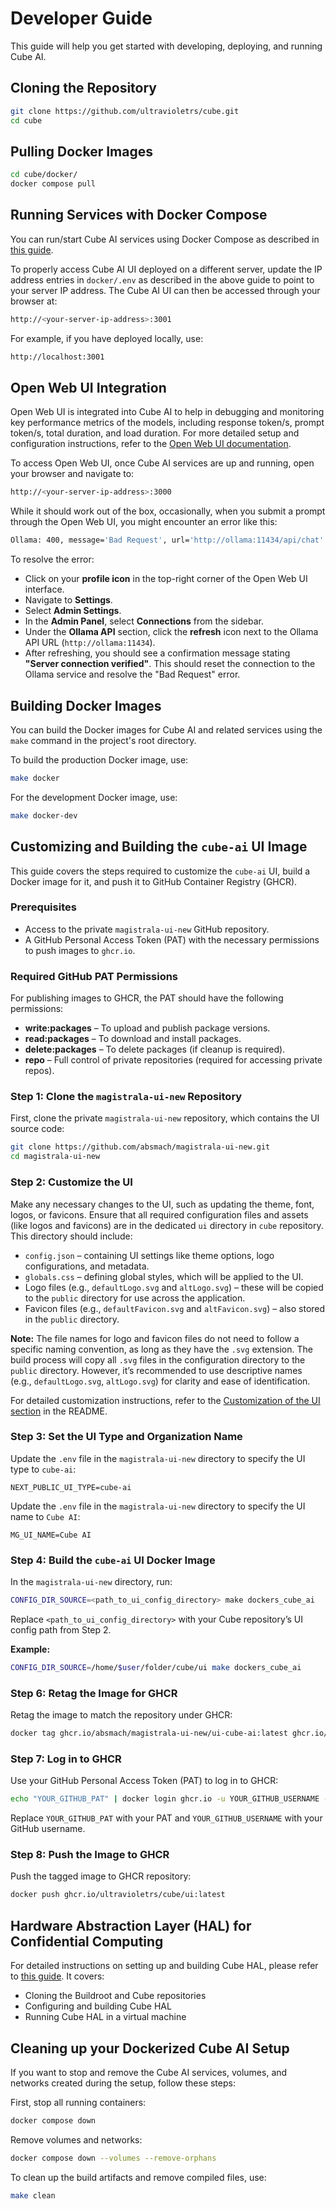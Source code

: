 # Developer Guide

This guide will help you get started with developing, deploying, and running Cube AI.

## Cloning the Repository

```bash
git clone https://github.com/ultravioletrs/cube.git
cd cube
```

## Pulling Docker Images

```bash
cd cube/docker/
docker compose pull
```

## Running Services with Docker Compose

You can run/start Cube AI services using Docker Compose as described in [this guide](https://github.com/ultravioletrs/cube/blob/main/hal/ubuntu/README.md).

To properly access Cube AI UI deployed on a different server, update the IP address entries in `docker/.env` as described in the above guide to point to your server IP address. The Cube AI UI can then be accessed through your browser at:

```bash
http://<your-server-ip-address>:3001
```

For example, if you have deployed locally, use:

```bash
http://localhost:3001
```

## Open Web UI Integration

Open Web UI is integrated into Cube AI to help in debugging and monitoring key performance metrics of the models, including response token/s, prompt token/s, total duration, and load duration. For more detailed setup and configuration instructions, refer to the [Open Web UI documentation](https://docs.openwebui.com/).

To access Open Web UI, once Cube AI services are up and running, open your browser and navigate to:

```bash
http://<your-server-ip-address>:3000
```

While it should work out of the box, occasionally, when you submit a prompt through the Open Web UI, you might encounter an error like this:

```bash
Ollama: 400, message='Bad Request', url='http://ollama:11434/api/chat'
```

To resolve the error:

- Click on your **profile icon** in the top-right corner of the Open Web UI interface.
- Navigate to **Settings**.
- Select **Admin Settings**.
- In the **Admin Panel**, select **Connections** from the sidebar.
- Under the **Ollama API** section, click the **refresh** icon next to the Ollama API URL (`http://ollama:11434`).
- After refreshing, you should see a confirmation message stating **"Server connection verified"**. This should reset the connection to the Ollama service and resolve the "Bad Request" error.

## Building Docker Images

You can build the Docker images for Cube AI and related services using the `make` command in the project's root directory.

To build the production Docker image, use:

```bash
make docker
```

For the development Docker image, use:

```bash
make docker-dev
```

## Customizing and Building the `cube-ai` UI Image

This guide covers the steps required to customize the `cube-ai` UI, build a Docker image for it, and push it to GitHub Container Registry (GHCR).

### Prerequisites

- Access to the private `magistrala-ui-new` GitHub repository.
- A GitHub Personal Access Token (PAT) with the necessary permissions to push images to `ghcr.io`.

### Required GitHub PAT Permissions

For publishing images to GHCR, the PAT should have the following permissions:

- **write:packages** – To upload and publish package versions.
- **read:packages** – To download and install packages.
- **delete:packages** – To delete packages (if cleanup is required).
- **repo** – Full control of private repositories (required for accessing private repos).

### Step 1: Clone the `magistrala-ui-new` Repository

First, clone the private `magistrala-ui-new` repository, which contains the UI source code:

```bash
git clone https://github.com/absmach/magistrala-ui-new.git
cd magistrala-ui-new
```

### Step 2: Customize the UI

Make any necessary changes to the UI, such as updating the theme, font, logos, or favicons. Ensure that all required configuration files and assets (like logos and favicons) are in the dedicated `ui` directory in `cube` repository. This directory should include:

- `config.json` – containing UI settings like theme options, logo configurations, and metadata.
- `globals.css` – defining global styles, which will be applied to the UI.
- Logo files (e.g., `defaultLogo.svg` and `altLogo.svg`) – these will be copied to the `public` directory for use across the application.
- Favicon files (e.g., `defaultFavicon.svg` and `altFavicon.svg`) – also stored in the `public` directory.

**Note:** The file names for logo and favicon files do not need to follow a specific naming convention, as long as they have the `.svg` extension. The build process will copy all `.svg` files in the configuration directory to the `public` directory. However, it’s recommended to use descriptive names (e.g., `defaultLogo.svg`, `altLogo.svg`) for clarity and ease of identification.

For detailed customization instructions, refer to the [Customization of the UI section](https://github.com/absmach/magistrala-ui-new/blob/bc3086526451a0247216ac81b4edb4b6f1e2bb02/README.md#customization-of-the-ui) in the README.

### Step 3: Set the UI Type and Organization Name

Update the `.env` file in the `magistrala-ui-new` directory to specify the UI type to `cube-ai`:

```env
NEXT_PUBLIC_UI_TYPE=cube-ai
```

Update the `.env` file in the `magistrala-ui-new` directory to specify the UI name to `Cube AI`:

```env
MG_UI_NAME=Cube AI
```

### Step 4: Build the `cube-ai` UI Docker Image

In the `magistrala-ui-new` directory, run:

```bash
CONFIG_DIR_SOURCE=<path_to_ui_config_directory> make dockers_cube_ai
```

Replace `<path_to_ui_config_directory>` with your Cube repository’s UI config path from Step 2.

**Example:**

```bash
CONFIG_DIR_SOURCE=/home/$user/folder/cube/ui make dockers_cube_ai
```

### Step 6: Retag the Image for GHCR

Retag the image to match the repository under GHCR:

```bash
docker tag ghcr.io/absmach/magistrala-ui-new/ui-cube-ai:latest ghcr.io/ultravioletrs/cube/ui:latest
```

### Step 7: Log in to GHCR

Use your GitHub Personal Access Token (PAT) to log in to GHCR:

```bash
echo "YOUR_GITHUB_PAT" | docker login ghcr.io -u YOUR_GITHUB_USERNAME --password-stdin
```

Replace `YOUR_GITHUB_PAT` with your PAT and `YOUR_GITHUB_USERNAME` with your GitHub username.

### Step 8: Push the Image to GHCR

Push the tagged image to GHCR repository:

```bash
docker push ghcr.io/ultravioletrs/cube/ui:latest
```

## Hardware Abstraction Layer (HAL) for Confidential Computing

For detailed instructions on setting up and building Cube HAL, please refer to [this guide](https://github.com/ultravioletrs/cube/blob/main/hal/buildroot/README.md). It covers:

- Cloning the Buildroot and Cube repositories
- Configuring and building Cube HAL
- Running Cube HAL in a virtual machine

## Cleaning up your Dockerized Cube AI Setup

If you want to stop and remove the Cube AI services, volumes, and networks created during the setup, follow these steps:

First, stop all running containers:

```bash
docker compose down
```

Remove volumes and networks:

```bash
docker compose down --volumes --remove-orphans
```

To clean up the build artifacts and remove compiled files, use:

```bash
make clean
```
